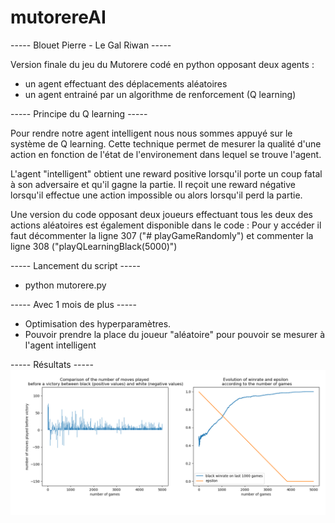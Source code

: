 # mutorereAI
----- Blouet Pierre - Le Gal Riwan -----

Version finale du jeu du Mutorere codé en python opposant deux agents :

- un agent effectuant des déplacements aléatoires
- un agent entrainé par un algorithme de renforcement (Q learning)

----- Principe du Q learning -----

Pour rendre notre agent intelligent nous nous sommes appuyé sur le système de Q learning.
Cette technique permet de mesurer la qualité d'une action en fonction de l'état de l'environement
dans lequel se trouve l'agent.

L'agent "intelligent" obtient une reward positive lorsqu'il porte un coup fatal à son adversaire
et qu'il gagne la partie. Il reçoit une reward négative lorsqu'il effectue une action impossible
ou alors lorsqu'il perd la partie.

Une version du code opposant deux joueurs effectuant tous les deux des actions
aléatoires est également disponible dans le code :
	Pour y accéder il faut décommenter la ligne 307 ("# playGameRandomly")
	et commenter la ligne 308 ("playQLearningBlack(5000)")

----- Lancement du script -----
- python mutorere.py

----- Avec 1 mois de plus -----
- Optimisation des hyperparamètres.
- Pouvoir prendre la place du joueur "aléatoire" pour pouvoir se mesurer à l'agent intelligent


----- Résultats -----
![](result.png)
